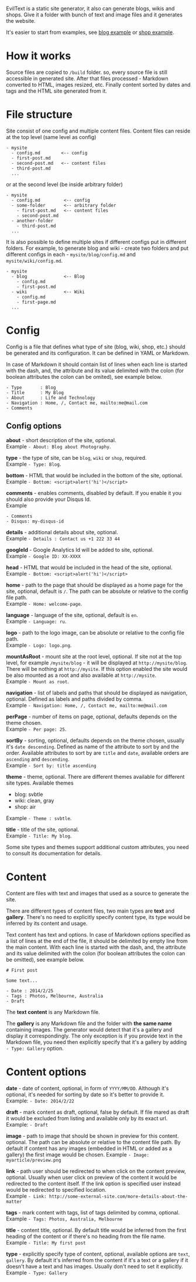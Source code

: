 EvilText is a static site generator, it also can generate blogs, wikis and shops.
Give it a folder with bunch of text and image files and it generates the website.

It's easier to start from examples, see [blog example](http://blog-example.eviltext.com) or
[shop example](http://shop-example.eviltext.com).

# How it works

Source files are copied to `/build` folder. so, every source file is still accessible 
in generated site. After that files processed - Markdown converted to HTML, images resized, etc.
Finally content sorted by dates and tags and the HTML site generated from it.

# File structure

Site consist of one config and multiple content files. Content files can reside at the top 
level (same level as config)

    - mysite
      - config.md        <-- config
      - first-post.md
      - second-post.md   <-- content files  
      - third-post.md
      ...
      
or at the second level (be inside arbitrary folder)

    - mysite
      - config.md         <-- config 
      - some-folder       <-- arbitrary folder
        - first-post.md   <-- content files
        - second-post.md
      - another-folder
        - third-post.md
      ...
        
It is also possible to define multiple sites if different configs put in different folders.
For example, to generate blog and wiki - create two folders and put different
configs in each - `mysite/blog/config.md` and `mysite/wiki/config.md`.

    - mysite
      - blog              <-- Blog
        - config.md
        - first-post.md
      - wiki              <-- Wiki
        - config.md
        - first-page.md
      ...


# Config

Config is a file that defines what type of site (blog, wiki, shop, etc.) should be generated and 
its configuration. It can be defined in YAML or Markdown.

In case of Markdown it should contain list of lines when each line is started with the dash, and, 
the attribute and its value delimited with the colon (for boolean attributes the colon can be 
omited), see example below.

    - Type       : Blog
    - Title      : My Blog
    - About      : Life and Technology
    - Navigation : Home, /, Contact me, mailto:me@mail.com
    - Comments

## Config options

**about** - short description of the site, optional.  
Example `- About: Blog about Photography`.

**type** - the type of site, can be `blog`, `wiki` or `shop`, required.  
Example `- Type: Blog`.

**bottom** - HTML that would be included in the bottom of the site, optional.  
Example `- Bottom: <script>alert('hi')</script>`

**comments** - enables comments, disabled by default. If you enable it
you should also provide your Disqus Id.  
Example

    - Comments
    - Disqus: my-disqus-id

**details** - additional details about site, optional.  
Example `- Details : Contact us +1 222 33 44`

**googleId** - Google Analytics Id will be added to site, optional.  
Example `- Google ID: XX-XXXX`

**head** - HTML that would be included in the head of the site, optional.  
Example `- Bottom: <script>alert('hi')</script>`

**home** - path to the page that should be displayed as a home page for the site, optional, 
default is `/`. The path can be absolute or relative to the config file path.  
Example `- Home: welcome-page`.

**language** - language of the site, optional, default is `en`.  
Example `- Language: ru`.

**logo** - path to the logo image, can be absolute or relative to the config file path.  
Example `- Logo: logo.png`.

**mountAsRoot** - mount site at the root level, optional. If site not at the top level, for
example `/mysite/blog` - it will be displayed at `http://mysite/blog`. There will be nothing 
at `http://mysite`. If this option enabled the site would be also mounted as a root and 
also available at `http://mysite`.  
Example `- Mount as root`.

**navigation** - list of labels and paths that should be displayed as navigation, optional.
Defined as labels and paths divided by comma.  
Example `- Navigation: Home, /, Contact me, mailto:me@mail.com`

**perPage** - number of items on page, optional, defaults depends on the theme chosen.  
Example `- Per page: 25`.

**sortBy** - sorting, optional, defaults depends on the theme chosen, usually it's `date descending`. 
Defined as name of the attribute to sort by and the order. Available attributes to sort by
are `title` and `date`, available orders are `ascending` and `descending`.  
Example `- Sort by: title ascending`

**theme** - theme, optional. There are different themes available for different site types. 
Available themes 

- blog: svbtle
- wiki: clean, gray
- shop: air

Example `- Theme : svbtle`.

**title** - title of the site, optional.  
Example `- Title: My blog`.

Some site types and themes support additional custom attributes, you need to consult its
documentation for details. 

# Content

Content are files with text and images that used as a source to generate the site.

There are different types of content files, two main types are **text** and **gallery**. 
There's no need to explicitly specify content type, its type would be inferred by its 
content and usage.

Text content has text and options. In case of Markdown options specified as a list of lines
at the end of the file, it should be delimited by empty line from the main content. 
With each line is started with the dash, and, the attribute and its value delimited with 
the colon (for boolean attributes the colon can be omitted), see example below.

    # First post
    
    Some text...
    
    - Date : 2014/2/25
    - Tags : Photos, Melbourne, Australia
    - Draft

The **text content** is any Markdown file. 

The **gallery** is any Markdown file and the folder with **the same name** containing images. 
The generator would detect that it's a gallery and display it correspondingly. The only 
exception is if you provide text in the Markdown file, you need then explicitly
specify that it's a gallery by adding `- Type: Gallery` option.

# Content options

**date** - date of content, optional, in form of `YYYY/MM/DD`. Although it's optional, it's needed 
for sorting by date so it's better to provide it.  
Example: `- Date: 2014/2/22`

**draft** - mark content as draft, optional, false by default. If file mared as draft it would 
be excluded from listing and available only by its exact url.  
Example: `- Draft`

**image** - path to image that should be shown in preview for this content. optional. The path can 
be absolute or relative to the content file path. By default if content has any images (embedded 
in HTML or added as a gallery) the first image would be chosen.
Example `- Image: myarticle/preview.png`

**link** - path user should be redirected to when click on the content preview, optional. Usually 
when user click on preview of the content it would be redirected to the content itself. If the 
link option is specified user instead would be redirected to specified location.  
Example `- Link: http://some-external-site.com/more-details-about-the-matter`

**tags** - mark content with tags, list of tags delimited by comma, optional.  
Example `- Tags: Photos, Australia, Melbourne`

**title** - content title, optional. By default title would be inferred from the first heading of
the content or if there's no heading from the file name.  
Example `- Title: My first post`

**type** - explicitly specify type of content, optional, available options are `text`, `gallery`. 
By default it's inferred from the content if it's a text or a gallery if it doesn't have a text and
has images. Usually don't need to set it explicitly.  
Example `- Type: Gallery`